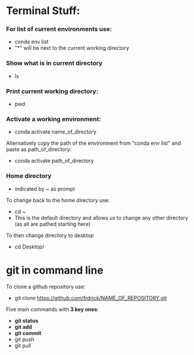 # Terminal Stuff:  
### For list of current environments use:
* conda env list 
* "*" will be next to the current working directory
### Show what is in current directory
* ls  
### Print current working directory:
* pwd 
### Activate a working environment:
* conda activate name_of_directory

Alternatively copy the path of the environment from "conda env list" and paste as path_of_directory:
* conda activate path_of_directory
### Home directory 
* indicated by ~ as prompt

To change back to the home directory use:
* cd ~
* This is the default directory and allows us to change any other directory (as all are pathed starting here)

To then change directory to desktop

* cd Desktop/

# git in command line
To clone a github repository use:
* git clone https://github.com/frdrick/NAME_OF_REPOSITORY.git

Five main commands with **3 key ones**:
* **git status**
* **git add**
* **git commit**
* git push
* git pull